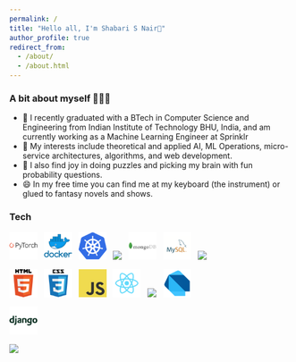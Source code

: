 ```yaml
---
permalink: /
title: "Hello all, I'm Shabari S Nair👋"
author_profile: true
redirect_from: 
  - /about/
  - /about.html
---
```


### A bit about myself  🧑🏻‍💻

- 🔭 I recently graduated with a BTech in Computer Science and Engineering from Indian Institute of Technology BHU, India, and am currently working as a Machine Learning Engineer at Sprinklr
- 🥅 My interests include theoretical and applied AI, ML Operations, micro-service architectures, algorithms, and web development.
- 🌱 I also find joy in doing puzzles and picking my brain with fun probability questions.
-  😄 In my free time you can find me at my keyboard (the instrument) or glued to fantasy novels and shows.

### Tech
<div>
 <!--ML-->
<code><img height="50" src="https://github.com/github/explore/blob/main/topics/pytorch/pytorch.png"></code>&nbsp;&nbsp; <!--pytorch-->
<!--Systems-->
<code><img height="50" src="https://github.com/github/explore/blob/main/topics/docker/docker.png"></code>&nbsp;&nbsp;
<code><img height="50" src="https://github.com/github/explore/blob/main/topics/kubernetes/kubernetes.png"></code>&nbsp;&nbsp;
<code><img height="50" src="https://helm.sh/img/helm.svg"></code>&nbsp;&nbsp;
<!--DBMS-->
<code><img height="50" src="https://github.com/github/explore/blob/main/topics/mongodb/mongodb.png"></code>&nbsp;&nbsp;
<code><img height="50" src="https://github.com/github/explore/blob/main/topics/mysql/mysql.png"></code>&nbsp;&nbsp;
<code><img height="50" src="https://yt3.googleusercontent.com/ytc/AIdro_ll2Jdn8mnYyUegcqzDlZritUlF2kFxzv5WRB36xx8q=s900-c-k-c0x00ffffff-no-rj"></code>&nbsp;&nbsp;

<!--Front End-->
<code><img height="50" src="https://github.com/github/explore/blob/main/topics/html/html.png"></code>&nbsp;&nbsp;
<code><img height="50" src="https://github.com/github/explore/blob/main/topics/css/css.png"></code>&nbsp;&nbsp;
<code><img height="50" src="https://github.com/github/explore/blob/main/topics/javascript/javascript.png"></code>&nbsp;&nbsp;
<code><img height="50" src="https://github.com/github/explore/blob/main/topics/react/react.png"></code>&nbsp;&nbsp;
<code><img height="50" src="https://encrypted-tbn0.gstatic.com/images?q=tbn:ANd9GcRhUyPLMCrdBvL7byu5KkMnOssbQigrkiRxZw&s"></code>&nbsp;&nbsp;
<code><img height="50" src="https://github.com/github/explore/blob/main/topics/dart/dart.png"></code>&nbsp;&nbsp;
<!--Back End-->
<code><img height="50" src="https://github.com/github/explore/blob/main/topics/django/django.png"></code>&nbsp;&nbsp;
<!--Misc-->
<code><img height="50" src="https://miro.medium.com/v2/resize:fit:640/0*nr8xfIriulC1eIkW.png"></code>&nbsp;&nbsp;

